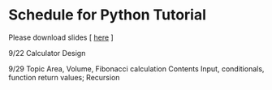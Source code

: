 # Schedule for Python Tutorial
Please download slides [ [here](https://drive.google.com/drive/folders/1OzEq6Wt61vZHbAISLcojl9q5SR4zIld7?usp=sharing) ]

9/22	Calculator Design	
	
9/29	Topic	Area, Volume, Fibonacci calculation	
	Contents	Input, conditionals, function return values; Recursion	
